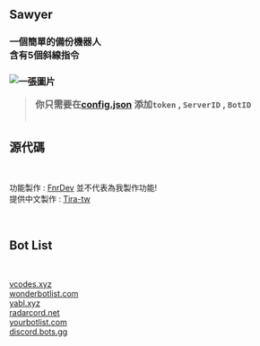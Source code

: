 ## Sawyer
<h3>一個簡單的備份機器人<br>含有5個斜線指令<h3><img src="https://user-images.githubusercontent.com/64715639/190874336-1767aa57-ae02-4975-bac1-fa3ed78d27a3.png" with="600" heigh="400" alt="一張圖片">
<br>


> 你只需要在[config.json](https://github.com/Tira-tw/Sawyer/blob/main/config.json) 添加`token` , `ServerID` , `BotID` <br><br>
## 源代碼
<br>

功能製作 : [FnrDev](https://github.com/FnrDev/backup-slash) 並不代表為我製作功能! <br>
提供中文製作 : [Tira-tw](https://github.com/Tira-tw)

<br>

## Bot List
<br>

[vcodes.xyz](https://vcodes.xyz/bot/985175849747767307) <br>
[wonderbotlist.com](https://wonderbotlist.com/en/bot/985175849747767307) <br>
[yabl.xyz](https://yabl.xyz/bot/985175849747767307) <br>
[radarcord.net](https://radarcord.net/bot/985175849747767307) <br>
[yourbotlist.com](https://yourbotlist.com/bot/985175849747767307) <br>
[discord.bots.gg](https://discord.bots.gg/bots/985175849747767307)
